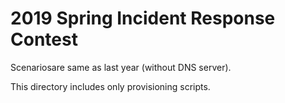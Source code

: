 # 2019 Spring Incident Response Contest

Scenariosare same as last year (without DNS server).

This directory includes only provisioning scripts.
